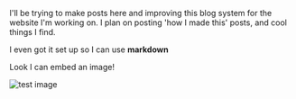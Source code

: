 I'll be trying to make posts here and improving this blog system for the website I'm working on. I plan on posting 'how I made this' posts, and cool things I find.

I even got it set up so I can use **markdown**

Look I can embed an image!

![test image](https://pbs.twimg.com/media/E9hIzd-VkAAcwGV?format=jpg&name=large)
